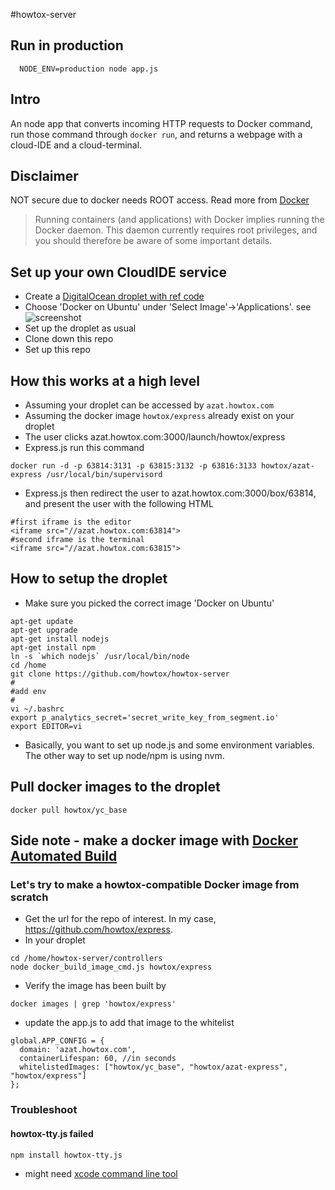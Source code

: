 #howtox-server

## Run in production
```
  NODE_ENV=production node app.js
```

## Intro
An node app that converts incoming HTTP requests to Docker command, run those command through ```docker run```, and returns a webpage with a cloud-IDE and a cloud-terminal.

## Disclaimer
NOT secure due to docker needs ROOT access. Read more from [Docker](https://docs.docker.com/articles/security/)
> Running containers (and applications) with Docker implies running the Docker daemon. This daemon currently requires root privileges, and you should therefore be aware of some important details.

## Set up your own CloudIDE service
- Create a [DigitalOcean droplet with ref code](https://www.digitalocean.com/?refcode=24bf100573ba)
- Choose 'Docker on Ubuntu' under 'Select Image'->'Applications'. see ![screenshot](http://imgur.com/rw7TlGZ.png)
- Set up the droplet as usual
- Clone down this repo
- Set up this repo

## How this works at a high level
- Assuming your droplet can be accessed by ```azat.howtox.com```
- Assuming the docker image ```howtox/express``` already exist on your droplet
- The user clicks azat.howtox.com:3000/launch/howtox/express
- Express.js run this command
```
docker run -d -p 63814:3131 -p 63815:3132 -p 63816:3133 howtox/azat-express /usr/local/bin/supervisord
```
- Express.js then redirect the user to azat.howtox.com:3000/box/63814, and present the user with the following HTML
```
#first iframe is the editor
<iframe src="//azat.howtox.com:63814">
#second iframe is the terminal
<iframe src="//azat.howtox.com:63815">
```

## How to setup the droplet
- Make sure you picked the correct image 'Docker on Ubuntu'
```
apt-get update
apt-get upgrade
apt-get install nodejs
apt-get install npm
ln -s `which nodejs` /usr/local/bin/node
cd /home
git clone https://github.com/howtox/howtox-server
#
#add env
#
vi ~/.bashrc
export p_analytics_secret='secret_write_key_from_segment.io'
export EDITOR=vi
```
- Basically, you want to set up node.js and some environment variables. The other way to set up node/npm is using nvm.

## Pull docker images to the droplet
```
docker pull howtox/yc_base
```

## Side note - make a docker image with [Docker Automated Build](http://docs.docker.com/docker-hub/builds/)
### Let's try to make a howtox-compatible Docker image from scratch
- Get the url for the repo of interest. In my case, https://github.com/howtox/express.
- In your droplet
```
cd /home/howtox-server/controllers
node docker_build_image_cmd.js howtox/express
```
- Verify the image has been built by
```
docker images | grep 'howtox/express'
```
- update the app.js to add that image to the whitelist
```
global.APP_CONFIG = {
  domain: 'azat.howtox.com',
  containerLifespan: 60, //in seconds
  whitelistedImages: ["howtox/yc_base", "howtox/azat-express", "howtox/express"]
};
```

### Troubleshoot
#### howtox-tty.js failed
```
npm install howtox-tty.js
```
- might need [xcode command line tool](https://github.com/atom/terminal/issues/28#issuecomment-39405908)

